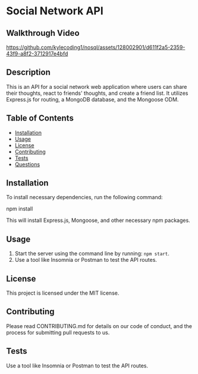 # Social Network API

## Walkthrough Video



https://github.com/kylecoding1/nosql/assets/128002901/d611f2a5-2359-43f9-a8f2-3712917e4bfd





## Description

This is an API for a social network web application where users can share their thoughts, react to friends' thoughts, and create a friend list. It utilizes Express.js for routing, a MongoDB database, and the Mongoose ODM.

## Table of Contents

- [Installation](#installation)
- [Usage](#usage)
- [License](#license)
- [Contributing](#contributing)
- [Tests](#tests)
- [Questions](#questions)

## Installation

To install necessary dependencies, run the following command:

npm install


This will install Express.js, Mongoose, and other necessary npm packages.

## Usage

1. Start the server using the command line by running: `npm start`.
2. Use a tool like Insomnia or Postman to test the API routes.

## License

This project is licensed under the MIT license.

## Contributing

Please read CONTRIBUTING.md for details on our code of conduct, and the process for submitting pull requests to us.

## Tests

Use a tool like Insomnia or Postman to test the API routes.


